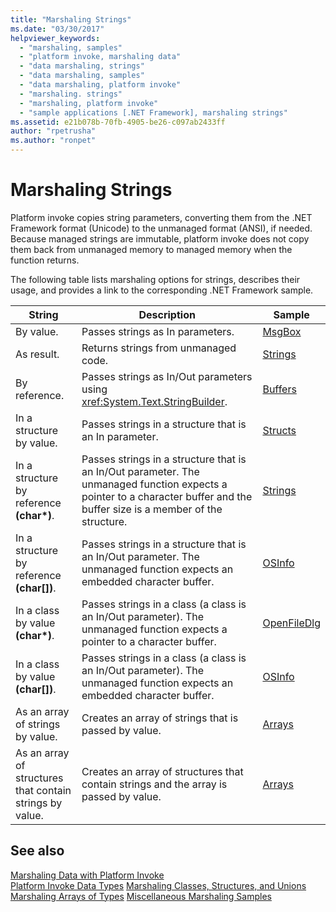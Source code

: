 ```yaml
---
title: "Marshaling Strings"
ms.date: "03/30/2017"
helpviewer_keywords: 
  - "marshaling, samples"
  - "platform invoke, marshaling data"
  - "data marshaling, strings"
  - "data marshaling, samples"
  - "data marshaling, platform invoke"
  - "marshaling. strings"
  - "marshaling, platform invoke"
  - "sample applications [.NET Framework], marshaling strings"
ms.assetid: e21b078b-70fb-4905-be26-c097ab2433ff
author: "rpetrusha"
ms.author: "ronpet"
---
```

# Marshaling Strings
Platform invoke copies string parameters, converting them from the .NET Framework format (Unicode) to the unmanaged format (ANSI), if needed. Because managed strings are immutable, platform invoke does not copy them back from unmanaged memory to managed memory when the function returns.  
  
 The following table lists marshaling options for strings, describes their usage, and provides a link to the corresponding .NET Framework sample.  
  
|String|Description|Sample|  
|------------|-----------------|------------|  
|By value.|Passes strings as In parameters.|[MsgBox](msgbox-sample.md)|  
|As result.|Returns strings from unmanaged code.|[Strings](https://msdn.microsoft.com/library/be9e82a3-dc95-4aaa-9396-61b66e467e02(v=vs.100))|  
|By reference.|Passes strings as In/Out parameters using <xref:System.Text.StringBuilder>.|[Buffers](https://msdn.microsoft.com/library/e30d36e8-d7c4-4936-916a-8fdbe4d9ffd5(v=vs.100))|  
|In a structure by value.|Passes strings in a structure that is an In parameter.|[Structs](https://msdn.microsoft.com/library/96a62265-dcf9-4608-bc0a-1f762ab9f48e(v=vs.100))|  
|In a structure by reference **(char\*)**.|Passes strings in a structure that is an In/Out parameter. The unmanaged function expects a pointer to a character buffer and the buffer size is a member of the structure.|[Strings](https://msdn.microsoft.com/library/be9e82a3-dc95-4aaa-9396-61b66e467e02(v=vs.100))|  
|In a structure by reference **(char[])**.|Passes strings in a structure that is an In/Out parameter. The unmanaged function expects an embedded character buffer.|[OSInfo](https://msdn.microsoft.com/library/69d89067-507b-41fe-859d-30bf3ff29455(v=vs.100))|  
|In a class by value **(char\*)**.|Passes strings in a class (a class is an In/Out parameter). The unmanaged function expects a pointer to a character buffer.|[OpenFileDlg](https://msdn.microsoft.com/library/b7dea792-cb92-4baf-ac7b-6a24803e6c75(v=vs.100))|  
|In a class by value **(char[])**.|Passes strings in a class (a class is an In/Out parameter). The unmanaged function expects an embedded character buffer.|[OSInfo](https://msdn.microsoft.com/library/69d89067-507b-41fe-859d-30bf3ff29455(v=vs.100))|  
|As an array of strings by value.|Creates an array of strings that is passed by value.|[Arrays](marshaling-different-types-of-arrays.md)|  
|As an array of structures that contain strings by value.|Creates an array of structures that contain strings and the array is passed by value.|[Arrays](marshaling-different-types-of-arrays.md)|  
  
## See also
 [Marshaling Data with Platform Invoke](marshaling-data-with-platform-invoke.md)  
 [Platform Invoke Data Types](https://msdn.microsoft.com/library/16014d9f-d6bd-481e-83f0-df11377c550f(v=vs.100))  
 [Marshaling Classes, Structures, and Unions](marshaling-classes-structures-and-unions.md)  
 [Marshaling Arrays of Types](https://msdn.microsoft.com/library/049b1c1b-228f-4445-88ec-91bc7fd4b1e8(v=vs.100))  
 [Miscellaneous Marshaling Samples](https://msdn.microsoft.com/library/a915c948-54e9-4d0f-a525-95a77fd8ed70(v=vs.100))
